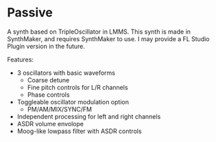 # Passive
A synth based on TripleOscillator in LMMS. This synth is made in SynthMaker, and requires SynthMaker to use. I may provide a FL Studio Plugin version in the future.

Features:
- 3 oscillators with basic waveforms
  - Coarse detune
  - Fine pitch controls for L/R channels
  - Phase controls
- Toggleable oscillator modulation option
  - PM/AM/MIX/SYNC/FM
- Independent processing for left and right channels
- ASDR volume envolope
- Moog-like lowpass filter with ASDR controls
